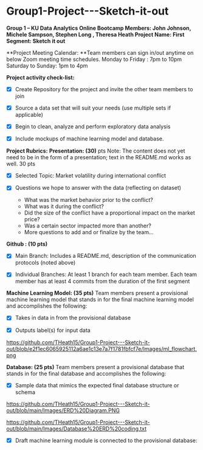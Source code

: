# Group1-Project---Sketch-it-out
**Group 1 – KU Data Analytics Online Bootcamp
Members: John Johnson,  Michele Sampson, Stephen Long , Theresa Heath
Project Name: First Segment: Sketch it out**

**Project Meeting Calendar: **Team members can sign in/out anytime on below Zoom meeting time schedules. 
Monday to Friday : 7pm to 10pm 
Saturday to Sunday: 1pm to 4pm

**Project activity check-list:**

- [x] Create Repository for the project and invite the other team members to join

- [x] Source a data set that will suit your needs (use multiple sets if applicable)

- [x] Begin to clean, analyze and perform exploratory data analysis 

- [x] Include mockups of machine learning model and database.

**Project Rubrics:**
**Presentation: (30)** pts Note: The content does not yet need to be in the form of a presentation; text in the README.md works as well. 30 pts

- [x] Selected Topic: Market volatility during international conflict

- [x] Questions we hope to answer with the data (reflecting on dataset)
	 - What was the market behavior prior to the conflict? 
	 - What was it during the conflict?  
	 - Did the size of the conflict have a proportional impact on the market price?
	 - Was a certain sector impacted more than another?
	 - More questions to add and or finalize by the team…
	     
	

**Github :  (10 pts)**

- [x] Main Branch: Includes a README.md, description of the communication protocols (noted above)

- [x] Individual Branches: At least 1 branch for each team member. Each team member has at least 4 commits from the duration of the first segment

**Machine Learning Model: (35 pts)** Team members present a provisional machine learning model that stands in for the final machine learning model and accomplishes the following: 

- [x] Takes in data in from the provisional database

- [x] Outputs label(s) for input data

https://github.com/THeath15/Group1-Project---Sketch-it-out/blob/e2f1ec6065925112a6ae1c13e7a7f1781fbfcf7e/Images/ml_flowchart.png

**Database: (25 pts)**  Team members present a provisional database that stands in for the final database and accomplishes the following:

- [x] Sample data that mimics the expected final database structure or schema 

https://github.com/THeath15/Group1-Project---Sketch-it-out/blob/main/Images/ERD%20Diagram.PNG

https://github.com/THeath15/Group1-Project---Sketch-it-out/blob/main/Images/Database%20ERD%20coding.txt

- [x] Draft machine learning module is connected to the provisional database:	
